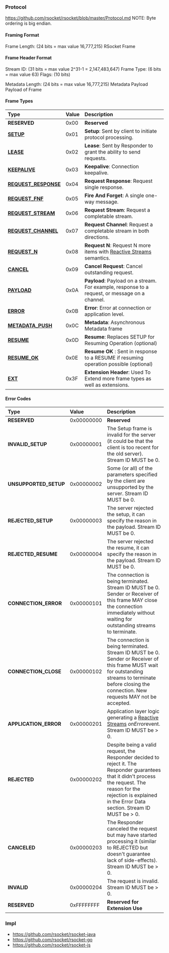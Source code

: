 ### Protocol
https://github.com/rsocket/rsocket/blob/master/Protocol.md
NOTE: Byte ordering is big endian.

#### Framing Format
Frame Length: (24 bits = max value 16,777,215)
RSocket Frame

#### Frame Header Format
Stream ID: (31 bits = max value 2^31-1 = 2,147,483,647) 
Frame Type: (6 bits = max value 63) 
Flags: (10 bits) 

Metadata Length: (24 bits = max value 16,777,215) 
Metadata Payload
Payload of Frame



#### Frame Types

| Type                                                         | Value | Description                                                  |
| :----------------------------------------------------------- | :---- | :----------------------------------------------------------- |
| **RESERVED**                                                 | 0x00  | **Reserved**                                                 |
| [**SETUP**](http://rsocket.io/docs/Protocol#frame-setup)     | 0x01  | **Setup**: Sent by client to initiate protocol processing.   |
| [**LEASE**](http://rsocket.io/docs/Protocol#frame-lease)     | 0x02  | **Lease**: Sent by Responder to grant the ability to send requests. |
| [**KEEPALIVE**](http://rsocket.io/docs/Protocol#frame-keepalive) | 0x03  | **Keepalive**: Connection keepalive.                         |
| [**REQUEST_RESPONSE**](http://rsocket.io/docs/Protocol#frame-request-response) | 0x04  | **Request Response**: Request single response.               |
| [**REQUEST_FNF**](http://rsocket.io/docs/Protocol#frame-fnf) | 0x05  | **Fire And Forget**: A single one-way message.               |
| [**REQUEST_STREAM**](http://rsocket.io/docs/Protocol#frame-request-stream) | 0x06  | **Request Stream**: Request a completable stream.            |
| [**REQUEST_CHANNEL**](http://rsocket.io/docs/Protocol#frame-request-channel) | 0x07  | **Request Channel**: Request a completable stream in both directions. |
| [**REQUEST_N**](http://rsocket.io/docs/Protocol#frame-request-n) | 0x08  | **Request N**: Request N more items with [Reactive Streams](http://www.reactive-streams.org/) semantics. |
| [**CANCEL**](http://rsocket.io/docs/Protocol#frame-cancel)   | 0x09  | **Cancel Request**: Cancel outstanding request.              |
| [**PAYLOAD**](http://rsocket.io/docs/Protocol#frame-payload) | 0x0A  | **Payload**: Payload on a stream. For example, response to a request, or message on a channel. |
| [**ERROR**](http://rsocket.io/docs/Protocol#frame-error)     | 0x0B  | **Error**: Error at connection or application level.         |
| [**METADATA_PUSH**](http://rsocket.io/docs/Protocol#frame-metadata-push) | 0x0C  | **Metadata**: Asynchronous Metadata frame                    |
| [**RESUME**](http://rsocket.io/docs/Protocol#frame-resume)   | 0x0D  | **Resume**: Replaces SETUP for Resuming Operation (optional) |
| [**RESUME_OK**](http://rsocket.io/docs/Protocol#frame-resume-ok) | 0x0E  | **Resume OK** : Sent in response to a RESUME if resuming operation possible (optional) |
| [**EXT**](http://rsocket.io/docs/Protocol#frame-ext)         | 0x3F  | **Extension Header**: Used To Extend more frame types as well as extensions. |

#### Error Codes

| Type                  | Value      | Description                                                  |
| :-------------------- | :--------- | :----------------------------------------------------------- |
| **RESERVED**          | 0x00000000 | **Reserved**                                                 |
| **INVALID_SETUP**     | 0x00000001 | The Setup frame is invalid for the server (it could be that the client is too recent for the old server). Stream ID MUST be 0. |
| **UNSUPPORTED_SETUP** | 0x00000002 | Some (or all) of the parameters specified by the client are unsupported by the server. Stream ID MUST be 0. |
| **REJECTED_SETUP**    | 0x00000003 | The server rejected the setup, it can specify the reason in the payload. Stream ID MUST be 0. |
| **REJECTED_RESUME**   | 0x00000004 | The server rejected the resume, it can specify the reason in the payload. Stream ID MUST be 0. |
| **CONNECTION_ERROR**  | 0x00000101 | The connection is being terminated. Stream ID MUST be 0. Sender or Receiver of this frame MAY close the connection immediately without waiting for outstanding streams to terminate. |
| **CONNECTION_CLOSE**  | 0x00000102 | The connection is being terminated. Stream ID MUST be 0. Sender or Receiver of this frame MUST wait for outstanding streams to terminate before closing the connection. New requests MAY not be accepted. |
| **APPLICATION_ERROR** | 0x00000201 | Application layer logic generating a [Reactive Streams](http://www.reactive-streams.org/) *onError*event. Stream ID MUST be > 0. |
| **REJECTED**          | 0x00000202 | Despite being a valid request, the Responder decided to reject it. The Responder guarantees that it didn't process the request. The reason for the rejection is explained in the Error Data section. Stream ID MUST be > 0. |
| **CANCELED**          | 0x00000203 | The Responder canceled the request but may have started processing it (similar to REJECTED but doesn't guarantee lack of side-effects). Stream ID MUST be > 0. |
| **INVALID**           | 0x00000204 | The request is invalid. Stream ID MUST be > 0.               |
| **RESERVED**          | 0xFFFFFFFF | **Reserved for Extension Use**                               |

### Impl
- https://github.com/rsocket/rsocket-java
- https://github.com/rsocket/rsocket-go
- https://github.com/rsocket/rsocket-js